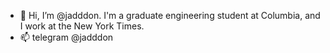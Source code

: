 - 👋 Hi, I’m @jadddon. I'm a graduate engineering student at Columbia, and I work at the New York Times.
- 📫 telegram @jadddon